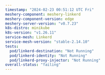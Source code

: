 ```yaml
---
timestamp: "2024-02-23 00:51:12 UTC Fri"
meshery-component: meshery-linkerd
meshery-component-version: edge
meshery-server-version: "v0.7.23"
k8s-distro: minikube
k8s-version: "v1.26.11"
service-mesh: Linkerd
service-mesh-version: "stable-2.14.10"
tests:
  pod/linkerd-destination: "Not Running"
  pod/linkerd-identity: "Not Running"
  pod/linkerd-proxy-injector: "Not Running"
overall-status: "failing"
---
```

